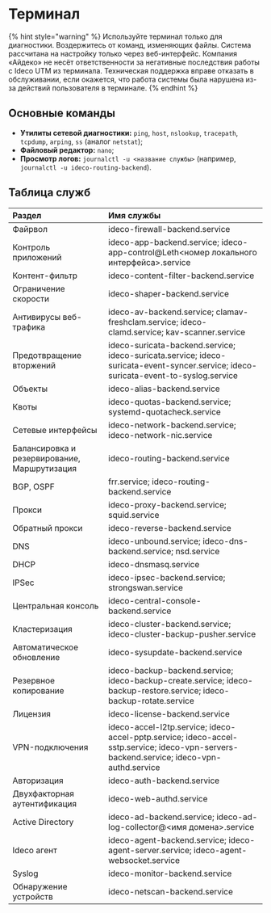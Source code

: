 # Терминал

{% hint style="warning" %}
Используйте терминал только для диагностики. Воздержитесь от команд, изменяющих файлы. Система рассчитана на настройку только через веб-интерфейс. Компания «Айдеко» не несёт ответственности за негативные последствия работы с Ideco UTM из терминала. Техническая поддержка вправе отказать в обслуживании, если окажется, что работа системы была нарушена из-за действий пользователя в терминале.
{% endhint %}

## Основные команды

* **Утилиты сетевой диагностики:** `ping`, `host`, `nslookup`, `tracepath`, `tcpdump`, `arping`, `ss` (аналог `netstat`);
* **Файловый редактор:** `nano`;
* **Просмотр логов:** `journalctl -u <название службы>` (например, `journalctl -u ideco-routing-backend`).

## Таблица служб

| Раздел                                        | Имя службы   |
| :-------------------------------------------- | :------------------------- |
| Файрвол                                       | ideco-firewall-backend.service |
| Контроль приложений                           | ideco-app-backend.service; ideco-app-control@Leth<номер локального интерфейса>.service |
| Контент-фильтр                                | ideco-content-filter-backend.service |
| Ограничение скорости                          | ideco-shaper-backend.service |
| Антивирусы веб-трафика                        | ideco-av-backend.service; clamav-freshclam.service; ideco-clamd.service; kav-scanner.service |
| Предотвращение вторжений                      | ideco-suricata-backend.service; ideco-suricata.service; ideco-suricata-event-syncer.service; ideco-suricata-event-to-syslog.service |
| Объекты                                       | ideco-alias-backend.service |
| Квоты                                         | ideco-quotas-backend.service; systemd-quotacheck.service |
| Сетевые интерфейсы                            | ideco-network-backend.service; ideco-network-nic.service |
| Балансировка и резервирование, Маршрутизация  | ideco-routing-backend.service |
| BGP, OSPF	                                    | frr.service; ideco-routing-backend.service |
| Прокси	                                    | ideco-proxy-backend.service; squid.service |
| Обратный прокси	                            | ideco-reverse-backend.service |
| DNS                                  	        | ideco-unbound.service; ideco-dns-backend.service; nsd.service |
| DHCP	                                        | ideco-dnsmasq.service |
| IPSec	                                        | ideco-ipsec-backend.service; strongswan.service |
| Центральная консоль	                        | ideco-central-console-backend.service |
| Кластеризация	                                | ideco-cluster-backend.service; ideco-cluster-backup-pusher.service |
| Автоматическое обновление	                    | ideco-sysupdate-backend.service |
| Резервное копирование                         | ideco-backup-backend.service; ideco-backup-create.service; ideco-backup-restore.service; ideco-backup-rotate.service |
| Лицензия	                                    | ideco-license-backend.service |
| VPN-подключения                          	    | ideco-accel-l2tp.service; ideco-accel-pptp.service; ideco-accel-sstp.service; ideco-vpn-servers-backend.service; ideco-vpn-authd.service |
| Авторизация	                                | ideco-auth-backend.service |
| Двухфакторная аутентификация	                | ideco-web-authd.service |
| Active Directory	                            | ideco-ad-backend.service; ideco-ad-log-collector@<имя домена>.service |
| Ideco агент	                                | ideco-agent-backend.service; ideco-agent-server.service; ideco-agent-websocket.service |
| Syslog	                                    | ideco-monitor-backend.service |
| Обнаружение устройств	                        | ideco-netscan-backend.service |
